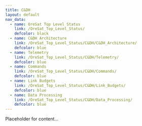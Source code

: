 ```yaml
---
title: C&DH
layout: default
nav_data:
  - name: OreSat Top Level Status
    link: /OreSat_Top_Level_Status/
    defcolor: black
  - name: C&DH Architecture
    link: /OreSat_Top_Level_Status/C&DH/C&DH_Architecture/
    defcolor: blue
  - name: Telemetry
    link: /OreSat_Top_Level_Status/C&DH/Telemetry/
    defcolor: blue
  - name: Commands
    link: /OreSat_Top_Level_Status/C&DH/Commands/
    defcolor: blue
  - name: Link Budgets
    link: /OreSat_Top_Level_Status/C&DH/Link_Budgets/
    defcolor: blue
  - name: Data Processing
    link: /OreSat_Top_Level_Status/C&DH/Data_Processing/
    defcolor: blue
---
```



Placeholder for content...
